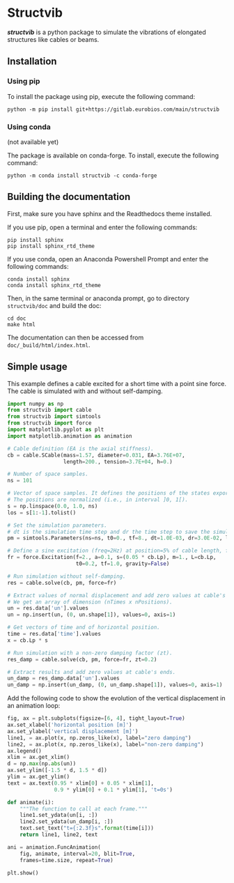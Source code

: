 # Structvib 
_**structvib**_ is a python package to simulate the vibrations of elongated structures like cables or beams.

## Installation

### Using pip
To install the package using pip, execute the following command:
```shell script
python -m pip install git+https://gitlab.eurobios.com/main/structvib
```

### Using conda
(not available yet)

The package is available on conda-forge. To install, execute the following command: 
```shell script
python -m conda install structvib -c conda-forge
```

## Building the documentation

First, make sure you have sphinx and the Readthedocs theme installed.


If you use pip, open a terminal and enter the following commands:

```shell script
pip install sphinx
pip install sphinx_rtd_theme
```

If you use conda, open an Anaconda Powershell Prompt and enter the following commands:

```shell script
conda install sphinx
conda install sphinx_rtd_theme
```


Then, in the same terminal or anaconda prompt, go to directory `structvib/doc` and build the doc:
```shell script
cd doc
make html
```

The documentation can then be accessed from `doc/_build/html/index.html`.


## Simple usage

This example defines a cable excited for a short time with a point sine force. The cable is simulated
with and without self-damping.

```python
import numpy as np
from structvib import cable
from structvib import simtools
from structvib import force
import matplotlib.pyplot as plt
import matplotlib.animation as animation

# Cable definition (EA is the axial stiffness).
cb = cable.SCable(mass=1.57, diameter=0.031, EA=3.76E+07,
                  length=200., tension=3.7E+04, h=0.)

# Number of space samples.
ns = 101

# Vector of space samples. It defines the positions of the states exported by the simulation.
# The positions are normalized (i.e., in interval ]0, 1[).
s = np.linspace(0.0, 1.0, ns)
los = s[1:-1].tolist()

# Set the simulation parameters.
# dt is the simulation time step and dr the time step to save the simulation results.
pm = simtools.Parameters(ns=ns, t0=0., tf=8., dt=1.0E-03, dr=3.0E-02, los=los, pp=True)

# Define a sine excitation (freq=2Hz) at position=5% of cable length, from time 0.2s to time 1.0s.
fr = force.Excitation(f=2., a=0.1, s=(0.05 * cb.Lp), m=1., L=cb.Lp,
                      t0=0.2, tf=1.0, gravity=False)

# Run simulation without self-damping.
res = cable.solve(cb, pm, force=fr)

# Extract values of normal displacement and add zero values at cable's ends.
# We get an array of dimension (nTimes x nPositions).
un = res.data['un'].values
un = np.insert(un, (0, un.shape[1]), values=0, axis=1)

# Get vectors of time and of horizontal position.
time = res.data['time'].values
x = cb.Lp * s

# Run simulation with a non-zero damping factor (zt).
res_damp = cable.solve(cb, pm, force=fr, zt=0.2)

# Extract results and add zero values at cable's ends.
un_damp = res_damp.data['un'].values
un_damp = np.insert(un_damp, (0, un_damp.shape[1]), values=0, axis=1)
```

Add the following code to show the evolution of the vertical displacement in an animation loop:
```python
fig, ax = plt.subplots(figsize=[6, 4], tight_layout=True)
ax.set_xlabel('horizontal position [m]')
ax.set_ylabel('vertical displacement [m]')
line1, = ax.plot(x, np.zeros_like(x), label="zero damping")
line2, = ax.plot(x, np.zeros_like(x), label="non-zero damping")
ax.legend()
xlim = ax.get_xlim()
d = np.max(np.abs(un))
ax.set_ylim([-1.5 * d, 1.5 * d])
ylim = ax.get_ylim()
text = ax.text(0.95 * xlim[0] + 0.05 * xlim[1],
               0.9 * ylim[0] + 0.1 * ylim[1], 't=0s')

def animate(i):
    """The function to call at each frame."""
    line1.set_ydata(un[i, :])
    line2.set_ydata(un_damp[i, :])
    text.set_text("t={:2.3f}s".format(time[i]))
    return line1, line2, text

ani = animation.FuncAnimation(
    fig, animate, interval=20, blit=True,
    frames=time.size, repeat=True)

plt.show()
```

